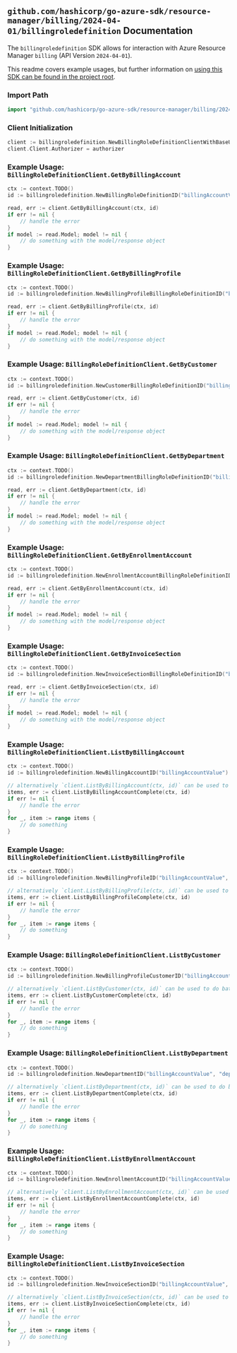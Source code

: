 
## `github.com/hashicorp/go-azure-sdk/resource-manager/billing/2024-04-01/billingroledefinition` Documentation

The `billingroledefinition` SDK allows for interaction with Azure Resource Manager `billing` (API Version `2024-04-01`).

This readme covers example usages, but further information on [using this SDK can be found in the project root](https://github.com/hashicorp/go-azure-sdk/tree/main/docs).

### Import Path

```go
import "github.com/hashicorp/go-azure-sdk/resource-manager/billing/2024-04-01/billingroledefinition"
```


### Client Initialization

```go
client := billingroledefinition.NewBillingRoleDefinitionClientWithBaseURI("https://management.azure.com")
client.Client.Authorizer = authorizer
```


### Example Usage: `BillingRoleDefinitionClient.GetByBillingAccount`

```go
ctx := context.TODO()
id := billingroledefinition.NewBillingRoleDefinitionID("billingAccountValue", "billingRoleDefinitionValue")

read, err := client.GetByBillingAccount(ctx, id)
if err != nil {
	// handle the error
}
if model := read.Model; model != nil {
	// do something with the model/response object
}
```


### Example Usage: `BillingRoleDefinitionClient.GetByBillingProfile`

```go
ctx := context.TODO()
id := billingroledefinition.NewBillingProfileBillingRoleDefinitionID("billingAccountValue", "billingProfileValue", "billingRoleDefinitionValue")

read, err := client.GetByBillingProfile(ctx, id)
if err != nil {
	// handle the error
}
if model := read.Model; model != nil {
	// do something with the model/response object
}
```


### Example Usage: `BillingRoleDefinitionClient.GetByCustomer`

```go
ctx := context.TODO()
id := billingroledefinition.NewCustomerBillingRoleDefinitionID("billingAccountValue", "billingProfileValue", "customerValue", "billingRoleDefinitionValue")

read, err := client.GetByCustomer(ctx, id)
if err != nil {
	// handle the error
}
if model := read.Model; model != nil {
	// do something with the model/response object
}
```


### Example Usage: `BillingRoleDefinitionClient.GetByDepartment`

```go
ctx := context.TODO()
id := billingroledefinition.NewDepartmentBillingRoleDefinitionID("billingAccountValue", "departmentValue", "billingRoleDefinitionValue")

read, err := client.GetByDepartment(ctx, id)
if err != nil {
	// handle the error
}
if model := read.Model; model != nil {
	// do something with the model/response object
}
```


### Example Usage: `BillingRoleDefinitionClient.GetByEnrollmentAccount`

```go
ctx := context.TODO()
id := billingroledefinition.NewEnrollmentAccountBillingRoleDefinitionID("billingAccountValue", "enrollmentAccountValue", "billingRoleDefinitionValue")

read, err := client.GetByEnrollmentAccount(ctx, id)
if err != nil {
	// handle the error
}
if model := read.Model; model != nil {
	// do something with the model/response object
}
```


### Example Usage: `BillingRoleDefinitionClient.GetByInvoiceSection`

```go
ctx := context.TODO()
id := billingroledefinition.NewInvoiceSectionBillingRoleDefinitionID("billingAccountValue", "billingProfileValue", "invoiceSectionValue", "billingRoleDefinitionValue")

read, err := client.GetByInvoiceSection(ctx, id)
if err != nil {
	// handle the error
}
if model := read.Model; model != nil {
	// do something with the model/response object
}
```


### Example Usage: `BillingRoleDefinitionClient.ListByBillingAccount`

```go
ctx := context.TODO()
id := billingroledefinition.NewBillingAccountID("billingAccountValue")

// alternatively `client.ListByBillingAccount(ctx, id)` can be used to do batched pagination
items, err := client.ListByBillingAccountComplete(ctx, id)
if err != nil {
	// handle the error
}
for _, item := range items {
	// do something
}
```


### Example Usage: `BillingRoleDefinitionClient.ListByBillingProfile`

```go
ctx := context.TODO()
id := billingroledefinition.NewBillingProfileID("billingAccountValue", "billingProfileValue")

// alternatively `client.ListByBillingProfile(ctx, id)` can be used to do batched pagination
items, err := client.ListByBillingProfileComplete(ctx, id)
if err != nil {
	// handle the error
}
for _, item := range items {
	// do something
}
```


### Example Usage: `BillingRoleDefinitionClient.ListByCustomer`

```go
ctx := context.TODO()
id := billingroledefinition.NewBillingProfileCustomerID("billingAccountValue", "billingProfileValue", "customerValue")

// alternatively `client.ListByCustomer(ctx, id)` can be used to do batched pagination
items, err := client.ListByCustomerComplete(ctx, id)
if err != nil {
	// handle the error
}
for _, item := range items {
	// do something
}
```


### Example Usage: `BillingRoleDefinitionClient.ListByDepartment`

```go
ctx := context.TODO()
id := billingroledefinition.NewDepartmentID("billingAccountValue", "departmentValue")

// alternatively `client.ListByDepartment(ctx, id)` can be used to do batched pagination
items, err := client.ListByDepartmentComplete(ctx, id)
if err != nil {
	// handle the error
}
for _, item := range items {
	// do something
}
```


### Example Usage: `BillingRoleDefinitionClient.ListByEnrollmentAccount`

```go
ctx := context.TODO()
id := billingroledefinition.NewEnrollmentAccountID("billingAccountValue", "enrollmentAccountValue")

// alternatively `client.ListByEnrollmentAccount(ctx, id)` can be used to do batched pagination
items, err := client.ListByEnrollmentAccountComplete(ctx, id)
if err != nil {
	// handle the error
}
for _, item := range items {
	// do something
}
```


### Example Usage: `BillingRoleDefinitionClient.ListByInvoiceSection`

```go
ctx := context.TODO()
id := billingroledefinition.NewInvoiceSectionID("billingAccountValue", "billingProfileValue", "invoiceSectionValue")

// alternatively `client.ListByInvoiceSection(ctx, id)` can be used to do batched pagination
items, err := client.ListByInvoiceSectionComplete(ctx, id)
if err != nil {
	// handle the error
}
for _, item := range items {
	// do something
}
```
